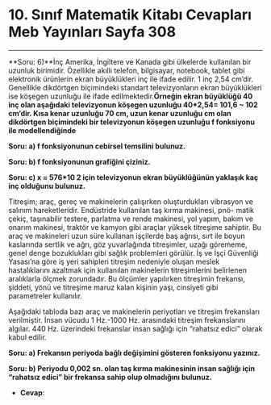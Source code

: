 # 10. Sınıf Matematik Kitabı Cevapları Meb Yayınları Sayfa 308

---

**Soru: 6)**İnç Amerika, İngiltere ve Kanada gibi ülkelerde kullanılan bir uzunluk birimidir. Özellikle akıllı telefon, bilgisayar, notebook, tablet gibi elektronik ürünlerin ekran büyüklükleri inç ile ifade edilir. 1 inç 2,54 cm’dir. Genellikle dikdörtgen biçimindeki standart televizyonların ekran büyüklükleri ise köşegen uzunluğu ile ifade edilmektedir.**Örneğin ekran büyüklüğü 40 inç olan aşağıdaki televizyonun köşegen uzunluğu 40*2,54= 101,6 ~ 102 cm’dir. Kısa kenar uzunluğu 70 cm, uzun kenar uzunluğu cm olan dikdörtgen biçimindeki bir televizyonun köşegen uzunluğu f fonksiyonu ile modellendiğinde**

**Soru: a) f fonksiyonunun cebirsel temsilini bulunuz.**

**Soru: b) f fonksiyonunun grafiğini çiziniz.**

**Soru: c) x = 576*10 2 için televizyonun ekran büyüklüğünün yaklaşık kaç inç olduğunu bulunuz.**

Titreşim; araç, gereç ve makinelerin çalışırken oluşturdukları vibrasyon ve salınım hareketleridir. Endüstride kullanılan taş kırma makinesi, pnö- matik çekiç, taşınabilir testere, parlatma ve rende makinesi, yol yapım, bakım ve onarım makinesi, traktör ve kamyon gibi araçlar yüksek titreşime sahiptir. Bu araç ve makineleri uzun süre kullanan işçilerde baş ağrısı, sırt ile boyun kaslarında sertlik ve ağrı, göz yuvarlağında titreşimler, uzağı görememe, genel denge bozuklukları gibi sağlık problemleri görülür. İş ve İşçi Güvenliği Yasası’na göre iş yeri sahipleri titreşim nedeniyle oluşan meslek hastalıklarını azaltmak için kullanılan makinelerin titreşimlerini belirlenen aralıklarla ölçmek zorundadır. Bu ölçümler yapılırken titreşimin frekansı, şiddeti, yönü ve titreşime maruz kalan kişinin yaşı, cinsiyeti gibi parametreler kullanılır.

 Aşağıdaki tabloda bazı araç ve makinelerin periyotları ve titreşim frekansları verilmiştir. İnsan vücudu 1 Hz.-1000 Hz. arasındaki titreşim frekanslarını algılar. 440 Hz. üzerindeki frekanslar insan sağlığı için “rahatsız edici” olarak kabul edilir.

**Soru: a) Frekansın periyoda bağlı değişimini gösteren fonksiyonu yazınız.**

**Soru: b) Periyodu 0,002 sn. olan taş kırma makinesinin insan sağlığı için “rahatsız edici” bir frekansa sahip olup olmadığını bulunuz.**

-   **Cevap**:
